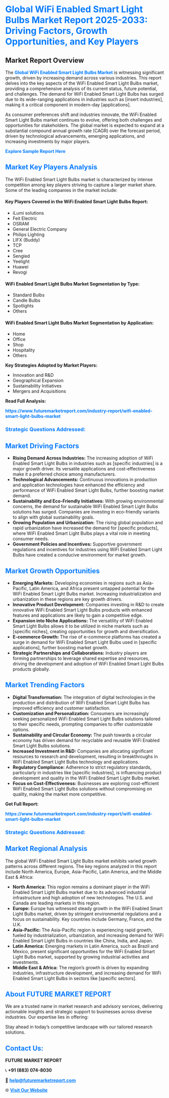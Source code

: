 <h1 style="color: #007BFF;">Global WiFi Enabled Smart Light Bulbs Market Report 2025-2033: Driving Factors, Growth Opportunities, and Key Players</h1>

<section id="overview">
<h2>Market Report Overview</h2>
<p>The <a href="https://www.futuremarketreport.com/industry-report/wifi-enabled-smart-light-bulbs-market" style="color: #007BFF; text-decoration: none;"><strong>Global WiFi Enabled Smart Light Bulbs Market</strong></a> is witnessing significant growth, driven by increasing demand across various industries. This report delves into the key aspects of the WiFi Enabled Smart Light Bulbs market, providing a comprehensive analysis of its current status, future potential, and challenges. The demand for WiFi Enabled Smart Light Bulbs has surged due to its wide-ranging applications in industries such as [insert industries], making it a critical component in modern-day [applications].</p>
<p>As consumer preferences shift and industries innovate, the WiFi Enabled Smart Light Bulbs market continues to evolve, offering both challenges and opportunities for stakeholders. The global market is expected to expand at a substantial compound annual growth rate (CAGR) over the forecast period, driven by technological advancements, emerging applications, and increasing investments by major players.</p>
</section>

<section id="overview">
<p><a href="https://www.futuremarketreport.com/request-sample/reportId=115445" style="color: #007BFF; text-decoration: none;"><strong>Explore Sample Report Here</strong></a></p>
</section>

<section id="key-players">
<h2 style="color: #007BFF;">Market Key Players Analysis</h2>
<p>The WiFi Enabled Smart Light Bulbs market is characterized by intense competition among key players striving to capture a larger market share. Some of the leading companies in the market include:</p>
<h4>Key Players Covered in the WiFi Enabled Smart Light Bulbs Report:</h4>
<ul><li>iLumi solutions</li><li>Feit Electric</li><li>OSRAM</li><li>General Electric Company</li><li>Philips Lighting</li><li>LIFX (Buddy)</li><li>TCP</li><li>Cree</li><li>Sengled</li><li>Yeelight</li><li>Huawei</li><li>Revogi</li></ul>
<h4>WiFi Enabled Smart Light Bulbs Market Segmentation by Type:</h4>
<ul><li>Standard Bulbs</li><li>Candle Bulbs</li><li>Spotlights</li><li>Others</li></ul>

<h4>WiFi Enabled Smart Light Bulbs Market Segmentation by Application:</h4>
<ul><li>Home</li><li>Office</li><li>Shop</li><li>Hospitality</li><li>Others</li></ul>
<p><strong>Key Strategies Adopted by Market Players:</strong></p>
<ul>
<li>Innovation and R&D</li>
<li>Geographical Expansion</li>
<li>Sustainability Initiatives</li>
<li>Mergers and Acquisitions</li>
</ul>
</section>

<section>
<p><strong>Read Full Analysis: </strong></p><a href="https://www.futuremarketreport.com/industry-report/wifi-enabled-smart-light-bulbs-market" style="color: #007BFF; text-decoration: none;"><strong>https://www.futuremarketreport.com/industry-report/wifi-enabled-smart-light-bulbs-market</strong></a>
<h3 style="color: #007BFF;">Strategic Questions Addressed:</h3>
</section>

<section id="driving-factors">
<h2 style="color: #007BFF;">Market Driving Factors</h2>
<ul>
<li><strong>Rising Demand Across Industries:</strong> The increasing adoption of WiFi Enabled Smart Light Bulbs in industries such as [specific industries] is a major growth driver. Its versatile applications and cost-effectiveness make it a preferred choice among manufacturers.</li>
<li><strong>Technological Advancements:</strong> Continuous innovations in production and application technologies have enhanced the efficiency and performance of WiFi Enabled Smart Light Bulbs, further boosting market demand.</li>
<li><strong>Sustainability and Eco-Friendly Initiatives:</strong> With growing environmental concerns, the demand for sustainable WiFi Enabled Smart Light Bulbs solutions has surged. Companies are investing in eco-friendly variants to align with global sustainability goals.</li>
<li><strong>Growing Population and Urbanization:</strong> The rising global population and rapid urbanization have increased the demand for [specific products], where WiFi Enabled Smart Light Bulbs plays a vital role in meeting consumer needs.</li>
<li><strong>Government Policies and Incentives:</strong> Supportive government regulations and incentives for industries using WiFi Enabled Smart Light Bulbs have created a conducive environment for market growth.</li>
</ul>
</section>

<section id="growth-opportunities">
<h2 style="color: #007BFF;">Market Growth Opportunities</h2>
<ul>
<li><strong>Emerging Markets:</strong> Developing economies in regions such as Asia-Pacific, Latin America, and Africa present untapped potential for the WiFi Enabled Smart Light Bulbs market. Increasing industrialization and urbanization in these regions are key growth drivers.</li>
<li><strong>Innovative Product Development:</strong> Companies investing in R&D to create innovative WiFi Enabled Smart Light Bulbs products with enhanced features and applications are likely to gain a competitive edge.</li>
<li><strong>Expansion into Niche Applications:</strong> The versatility of WiFi Enabled Smart Light Bulbs allows it to be utilized in niche markets such as [specific niches], creating opportunities for growth and diversification.</li>
<li><strong>E-commerce Growth:</strong> The rise of e-commerce platforms has created a surge in demand for WiFi Enabled Smart Light Bulbs used in [specific applications], further boosting market growth.</li>
<li><strong>Strategic Partnerships and Collaborations:</strong> Industry players are forming partnerships to leverage shared expertise and resources, driving the development and adoption of WiFi Enabled Smart Light Bulbs products globally.</li>
</ul>
</section>

<section id="trending-factors">
<h2 style="color: #007BFF;">Market Trending Factors</h2>
<ul>
<li><strong>Digital Transformation:</strong> The integration of digital technologies in the production and distribution of WiFi Enabled Smart Light Bulbs has improved efficiency and customer satisfaction.</li>
<li><strong>Customization and Personalization:</strong> Consumers are increasingly seeking personalized WiFi Enabled Smart Light Bulbs solutions tailored to their specific needs, prompting companies to offer customizable options.</li>
<li><strong>Sustainability and Circular Economy:</strong> The push towards a circular economy has driven demand for recyclable and reusable WiFi Enabled Smart Light Bulbs solutions.</li>
<li><strong>Increased Investment in R&D:</strong> Companies are allocating significant resources to research and development, resulting in breakthroughs in WiFi Enabled Smart Light Bulbs technology and applications.</li>
<li><strong>Regulatory Compliance:</strong> Adherence to strict regulatory standards, particularly in industries like [specific industries], is influencing product development and quality in the WiFi Enabled Smart Light Bulbs market.</li>
<li><strong>Focus on Cost-Effectiveness:</strong> Businesses are exploring cost-efficient WiFi Enabled Smart Light Bulbs solutions without compromising on quality, making the market more competitive.</li>
</ul>
</section>

<section>
<p><strong>Get Full Report: </strong></p><a href="https://www.futuremarketreport.com/industry-report/wifi-enabled-smart-light-bulbs-market" style="color: #007BFF; text-decoration: none;"><strong>https://www.futuremarketreport.com/industry-report/wifi-enabled-smart-light-bulbs-market</strong></a>
<h3 style="color: #007BFF;">Strategic Questions Addressed:</h3>
</section>


<section id="regional-analysis">
<h2 style="color: #007BFF;">Market Regional Analysis</h2>
<p>The global WiFi Enabled Smart Light Bulbs market exhibits varied growth patterns across different regions. The key regions analyzed in this report include North America, Europe, Asia-Pacific, Latin America, and the Middle East & Africa:</p>
<ul>
<li><strong>North America:</strong> This region remains a dominant player in the WiFi Enabled Smart Light Bulbs market due to its advanced industrial infrastructure and high adoption of new technologies. The U.S. and Canada are leading markets in this region.</li>
<li><strong>Europe:</strong> Europe has witnessed steady growth in the WiFi Enabled Smart Light Bulbs market, driven by stringent environmental regulations and a focus on sustainability. Key countries include Germany, France, and the U.K.</li>
<li><strong>Asia-Pacific:</strong> The Asia-Pacific region is experiencing rapid growth, fueled by industrialization, urbanization, and increasing demand for WiFi Enabled Smart Light Bulbs in countries like China, India, and Japan.</li>
<li><strong>Latin America:</strong> Emerging markets in Latin America, such as Brazil and Mexico, present significant opportunities for the WiFi Enabled Smart Light Bulbs market, supported by growing industrial activities and investments.</li>
<li><strong>Middle East & Africa:</strong> The region’s growth is driven by expanding industries, infrastructure development, and increasing demand for WiFi Enabled Smart Light Bulbs in sectors like [specific sectors].</li>
</ul>
</section>

<footer>
<h2 style="color: #007BFF;">About FUTURE MARKET REPORT</h2>
<p>We are a trusted name in market research and advisory services, delivering actionable insights and strategic support to businesses across diverse industries. Our expertise lies in offering:</p>

<p>Stay ahead in today’s competitive landscape with our tailored research solutions.</p>

<h2 style="color: #007BFF;">Contact Us:</h2>
<p><strong>FUTURE MARKET REPORT</strong></p>
<p>📞 <strong>+91 (883) 074-8030</strong></p>
<p>📧 <strong><a href="mailto:help@futuremarketreport.com" style="color: #007BFF;">help@futuremarketreport.com</a></strong></p>
<p>🌐 <strong><a href="https://www.futuremarketreport.com/" style="color: #007BFF;">Visit Our Website</a></strong></p>
</footer>
